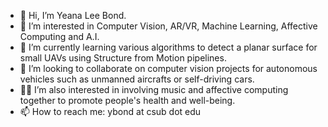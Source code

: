 - 👋 Hi, I’m Yeana Lee Bond.
- 👀 I’m interested in Computer Vision, AR/VR, Machine Learning, Affective Computing and A.I.
- 🌱 I’m currently learning various algorithms to detect a planar surface for small UAVs using Structure from Motion pipelines.
- 💞️ I’m looking to collaborate on computer vision projects for autonomous vehicles such as unmanned aircrafts or self-driving cars.
- 💞️💞️ I’m also interested in involving music and affective computing together to promote people's health and well-being.
- 📫 How to reach me: ybond at csub dot edu

<!---
yeanasgithub/yeanasgithub is a ✨ special ✨ repository because its `README.md` (this file) appears on your GitHub profile.
You can click the Preview link to take a look at your changes.
--->
